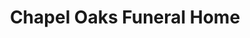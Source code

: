 ---
title: "Chapel Oaks Funeral Home"
url: /hiawatha/chapel-oaks-funeral-home/
shop: funeral directors
---